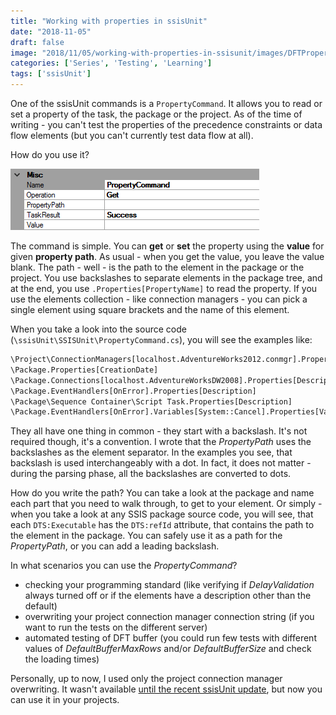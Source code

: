 ```yaml
---
title: "Working with properties in ssisUnit"
date: "2018-11-05"
draft: false
image: "2018/11/05/working-with-properties-in-ssisunit/images/DFTPropertyCommand.png"
categories: ['Series', 'Testing', 'Learning']
tags: ['ssisUnit']
---
```


One of the ssisUnit commands is a `PropertyCommand`. It allows you to read or set a property of the task, the package or the project. As of the time of writing - you can't test the properties of the precedence constraints or data flow elements (but you can't currently test data flow at all).

How do you use it?

[![Empty property command](images/EmptyPropertyCommand.png#center)](images/EmptyPropertyCommand.png)

The command is simple. You can **get** or **set** the property using the **value** for given **property path**. As usual - when you get the value, you leave the value blank. The path - well - is the path to the element in the package or the project. You use backslashes to separate elements in the package tree, and at the end, you use `.Properties[PropertyName]` to read the property. If you use the elements collection - like connection managers - you can pick a single element using square brackets and the name of this element.

When you take a look into the source code (`\ssisUnit\SSISUnit\PropertyCommand.cs`), you will see the examples like:

```cmd
\Project\ConnectionManagers[localhost.AdventureWorks2012.conmgr].Properties[ConnectionString]
\Package.Properties[CreationDate]
\Package.Connections[localhost.AdventureWorksDW2008].Properties[Description]
\Package.EventHandlers[OnError].Properties[Description]
\Package\Sequence Container\Script Task.Properties[Description]
\Package.EventHandlers[OnError].Variables[System::Cancel].Properties[Value]
```

They all have one thing in common - they start with a backslash. It's not required though, it's a convention. I wrote that the _PropertyPath_ uses the backslashes as the element separator. In the examples you see, that backslash is used interchangeably with a dot. In fact, it does not matter - during the parsing phase, all the backslashes are converted to dots.

How do you write the path? You can take a look at the package and name each part that you need to walk through, to get to your element. Or simply - when you take a look at any SSIS package source code, you will see, that each `DTS:Executable` has the `DTS:refId` attribute, that contains the path to the element in the package. You can safely use it as a path for the _PropertyPath_, or you can add a leading backslash.

In what scenarios you can use the _PropertyCommand_?

- checking your programming standard (like verifying if _DelayValidation_ always turned off or if the elements have a description other than the default)
- overwriting your project connection manager connection string (if you want to run the tests on the different server)
- automated testing of DFT buffer (you could run few tests with different values of _DefaultBufferMaxRows_ and/or _DefaultBufferSize_ and check the loading times)

Personally, up to now, I used only the project connection manager overwriting. It wasn't available [until the recent ssisUnit update](http://blog.bartekr.net/2018/09/12/whats-new-in-ssisunit/), but now you can use it in your projects.
